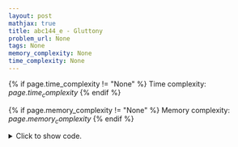 ```yaml
---
layout: post
mathjax: true
title: abc144_e - Gluttony
problem_url: None
tags: None
memory_complexity: None
time_complexity: None
---
```




{% if page.time_complexity != "None" %}
Time complexity: ${{ page.time_complexity }}$
{% endif %}

{% if page.memory_complexity != "None" %}
Memory complexity: ${{ page.memory_complexity }}$
{% endif %}

<details>
<summary>
<p style="display:inline">Click to show code.</p>
</summary>
```cpp
{% raw %}
using namespace std;
using ll = long long;
using predicate = function<bool(ll)>;
int const NMAX = 2e5 + 11;
ll n, k, a[NMAX], f[NMAX];
bool ok(ll x)
{
    ll tk = k;
    for (int i = 0; i < n; ++i)
    {
        tk -= max((ll)0, a[i] - x / f[i]);
        if (tk < 0)
            return false;
    }
    return true;
}
ll bs(ll l, ll r, predicate p)
{
    while (l < r)
    {
        ll m = l + (r - l) / 2;
        if (p(m))
            r = m;
        else
            l = m + 1;
    }
    return l;
}
int main(void)
{
    cin >> n >> k;
    for (int i = 0; i < n; ++i)
        cin >> a[i];
    for (int i = 0; i < n; ++i)
        cin >> f[i];
    sort(a, a + n);
    sort(f, f + n, greater<int>());
    cout << bs(0, 1e12 + 11, ok) << endl;
    return 0;
}

{% endraw %}
```
</details>

